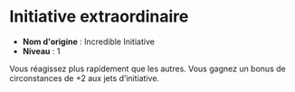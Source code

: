 # Initiative extraordinaire

 * **Nom d'origine** : Incredible Initiative
 * **Niveau** : 1


<p>Vous réagissez plus rapidement que les autres. Vous gagnez un bonus de circonstances de +2 aux jets d’initiative.</p>